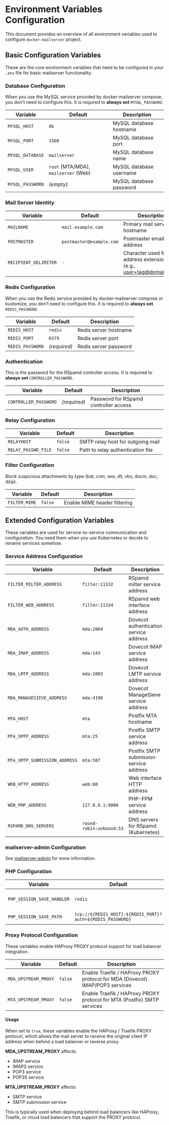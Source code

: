 # Environment Variables Configuration

This document provides an overview of all environment variables used to configure `docker-mailserver` project.

## Basic Configuration Variables

These are the core environment variables that need to be configured in your `.env` file for basic mailserver functionality.

### Database Configuration

When you use the MySQL service provided by docker-mailserver compose, you don't need to configure this.
It is required to **always set** `MYSQL_PASSWORD`.

| Variable         | Default                              | Description             |
| ---------------- | ------------------------------------ | ----------------------- |
| `MYSQL_HOST`     | `db`                                 | MySQL database hostname |
| `MYSQL_PORT`     | `3306`                               | MySQL database port     |
| `MYSQL_DATABASE` | `mailserver`                         | MySQL database name     |
| `MYSQL_USER`     | `root` (MTA/MDA), `mailserver` (Web) | MySQL database username |
| `MYSQL_PASSWORD` | _(empty)_                            | MySQL database password |

### Mail Server Identity

| Variable              | Default                  | Description                                                       |
| --------------------- | ------------------------ | ----------------------------------------------------------------- |
| `MAILNAME`            | `mail.example.com`       | Primary mail server hostname                                      |
| `POSTMASTER`          | `postmaster@example.com` | Postmaster email address                                          |
| `RECIPIENT_DELIMITER` | `-`                      | Character used for address extensions (e.g., user+tag@domain.com) |

### Redis Configuration

When you use the Redis service provided by docker-mailserver compose or kustomize, you don't need to configure this.
It is required to **always set** `REDIS_PASSWORD`.

| Variable         | Default      | Description           |
| ---------------- | ------------ | --------------------- |
| `REDIS_HOST`     | `redis`      | Redis server hostname |
| `REDIS_PORT`     | `6379`       | Redis server port     |
| `REDIS_PASSWORD` | _(required)_ | Redis server password |

### Authentication

This is the password for the RSpamd controller access. It is required to **always set** `CONTROLLER_PASSWORD`.

| Variable              | Default      | Description                           |
| --------------------- | ------------ | ------------------------------------- |
| `CONTROLLER_PASSWORD` | _(required)_ | Password for RSpamd controller access |

### Relay Configuration

| Variable            | Default | Description                       |
| ------------------- | ------- | --------------------------------- |
| `RELAYHOST`         | `false` | SMTP relay host for outgoing mail |
| `RELAY_PASSWD_FILE` | `false` | Path to relay authentication file |

### Filter Configuration

Block suspicious attachments by type (bat, com, exe, dll, vbs, docm, doc, dzip).

| Variable      | Default | Description                  |
| ------------- | ------- | ---------------------------- |
| `FILTER_MIME` | `false` | Enable MIME header filtering |

## Extended Configuration Variables

These variables are used for service-to-service communication and configuration. You need them
when you use Kubernetes or decide to rename services somehow.

### Service Address Configuration

| Variable                      | Default                  | Description                             |
| ----------------------------- | ------------------------ | --------------------------------------- |
| `FILTER_MILTER_ADDRESS`       | `filter:11332`           | RSpamd milter service address           |
| `FILTER_WEB_ADDRESS`          | `filter:11334`           | RSpamd web interface address            |
| `MDA_AUTH_ADDRESS`            | `mda:2004`               | Dovecot authentication service address  |
| `MDA_IMAP_ADDRESS`            | `mda:143`                | Dovecot IMAP service address            |
| `MDA_LMTP_ADDRESS`            | `mda:2003`               | Dovecot LMTP service address            |
| `MDA_MANAGESIEVE_ADDRESS`     | `mda:4190`               | Dovecot ManageSieve service address     |
| `MTA_HOST`                    | `mta`                    | Postfix MTA hostname                    |
| `MTA_SMTP_ADDRESS`            | `mta:25`                 | Postfix SMTP service address            |
| `MTA_SMTP_SUBMISSION_ADDRESS` | `mta:587`                | Postfix SMTP submission service address |
| `WEB_HTTP_ADDRESS`            | `web:80`                 | Web interface HTTP address              |
| `WEB_PHP_ADDRESS`             | `127.0.0.1:9000`         | PHP-FPM service address                 |
| `RSPAMD_DNS_SERVERS`          | `round-robin:unbound:53` | DNS servers for RSpamd (Kubernetes)     |

### mailserver-admin Configuration

See [mailserver-admin](https://github.com/jeboehm/mailserver-admin?tab=readme-ov-file#environment-variables) for more information.

### PHP Configuration

| Variable                   | Default                                                    | Description          |
| -------------------------- | ---------------------------------------------------------- | -------------------- |
| `PHP_SESSION_SAVE_HANDLER` | `redis`                                                    | Session save handler |
| `PHP_SESSION_SAVE_PATH`    | `tcp://${REDIS_HOST}:${REDIS_PORT}?auth=${REDIS_PASSWORD}` | Session save path    |

### Proxy Protocol Configuration

These variables enable HAProxy PROXY protocol support for load balancer integration.

| Variable             | Default | Description                                                                  |
| -------------------- | ------- | ---------------------------------------------------------------------------- |
| `MDA_UPSTREAM_PROXY` | `false` | Enable Traefik / HAProxy PROXY protocol for MDA (Dovecot) IMAP/POP3 services |
| `MTA_UPSTREAM_PROXY` | `false` | Enable Traefik / HAProxy PROXY protocol for MTA (Postfix) SMTP services      |

#### Usage

When set to `true`, these variables enable the HAProxy / Traefik PROXY protocol, which allows the mail server to receive the original client IP address when behind a load balancer or reverse proxy.

**MDA_UPSTREAM_PROXY** affects:

- IMAP service
- IMAPS service
- POP3 service
- POP3S service

**MTA_UPSTREAM_PROXY** affects:

- SMTP service
- SMTP submission service

This is typically used when deploying behind load balancers like HAProxy, Traefik, or cloud load balancers that support the PROXY protocol.
